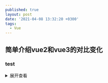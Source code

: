 ```yaml
---
published: true
layout: post
date: '2021-04-08 13:32:20 +0300'
tags:
  - Vue
---
```

## 简单介绍vue2和vue3的对比变化

### test

<details>
<summary>展开查看</summary>
<pre><code>
System.out.println("Hello to see U!");
</code></pre>
</details>
